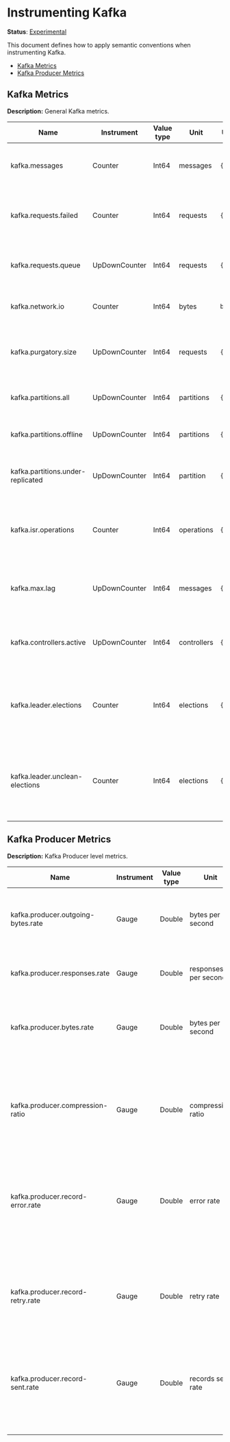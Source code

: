 # Instrumenting Kafka

**Status**: [Experimental](../../../document-status.md)

This document defines how to apply semantic conventions when instrumenting Kafka.

<!-- toc -->

- [Kafka Metrics](#kafka-metrics)
- [Kafka Producer Metrics](#kafka-producer-metrics)

<!-- tocstop -->

## Kafka Metrics

**Description:** General Kafka metrics.

| Name                                 | Instrument    | Value type | Unit   | Unit ([UCUM](../README.md#instrument-units)) | Description    | Attribute Key | Attribute Values |
| ------------------------------------ | ------------- | ---------- | ------ | -------------------------------------------- | -------------- | ------------- | ---------------- |
| kafka.messages                       | Counter       | Int64      | messages | `{messages}` | The number of messages received by the broker. | | |
| kafka.requests.failed                | Counter       | Int64      | requests | `{requests}` | The number of requests to the broker resulting in a failure. | `type`  | `produce`, `fetch` |
| kafka.requests.queue                 | UpDownCounter | Int64      | requests | `{requests}` | The number of requests in the request queue. | | |
| kafka.network.io                     | Counter       | Int64      | bytes | `by` | The bytes received or sent by the broker. | `state` | `in`, `out` |
| kafka.purgatory.size                 | UpDownCounter | Int64      | requests | `{requests}` | The number of requests waiting in the purgatory.  | `type` | `produce`, `fetch` |
| kafka.partitions.all                 | UpDownCounter | Int64      | partitions | `{partitions}` | The number of partitions in the broker.  | | |
| kafka.partitions.offline             | UpDownCounter | Int64      | partitions | `{partitions}` | The number of offline partitions. | | |
| kafka.partitions.under-replicated    | UpDownCounter | Int64      | partition  | `{partitions}` | The number of under replicated partitions. | | |
| kafka.isr.operations                 | Counter       | Int64      | operations | `{operations}` | The number of in-sync replica shrink and expand operations. | `operation` | `shrink`, `expand` |
| kafka.max.lag                        | UpDownCounter | Int64      | messages   | `{messages}`   | Max lag in messages between follower and leader replicas. | | |
| kafka.controllers.active             | UpDownCounter | Int64      | controllers | `{controllers}` | The number of active controllers in the broker. | | |
| kafka.leader.elections               | Counter       | Int64      | elections | `{elections}` | Leader election rate (increasing values indicates broker failures). | | |
| kafka.leader.unclean-elections       | Counter       | Int64      | elections | `{elections}` | Unclean leader election rate (increasing values indicates broker failures). | | |

## Kafka Producer Metrics

**Description:** Kafka Producer level metrics.

| Name                                 | Instrument    | Value type | Unit   | Unit ([UCUM](../README.md#instrument-units)) | Description    | Attribute Key | Attribute Values |
| ------------------------------------ | ------------- | ---------- | ------ | -------------------------------------------- | -------------- | ------------- | ---------------- |
| kafka.producer.outgoing-bytes.rate   | Gauge         | Double     | bytes per second | `by`| The average number of outgoing bytes sent per second to all servers. | `client-id` | `client-id` value |
| kafka.producer.responses.rate        | Gauge         | Double     | responses per second | `{responses}` | The average number of responses received per second. | `client-id` | `client-id` value |
| kafka.producer.bytes.rate            | Gauge         | Double     | bytes per second | `by` | The average number of bytes sent per second for a specific topic. | `client-id` | `client-id` value |
|                                      |               |            |       |      |                                                                   | `topic`     | topic name        |
| kafka.producer.compression-ratio     | Gauge         | Double     | compression ratio | `{compression}` | The average compression ratio of record batches for a specific topic. | `client-id` | `client-id` value |
|                                      |               |            |                  |                     |                                                                      | `topic`     | topic name        |
| kafka.producer.record-error.rate     | Gauge         | Double     | error rate | `{error}s` | The average per-second number of record sends that resulted in errors for a specific topic.  | `client-id` | `client-id` value |
|                                      |               |            |            |               |                                                                                              | `topic`     | topic name        |
| kafka.producer.record-retry.rate     | Gauge         | Double     | retry rate | `{retries}` | The average per-second number of retried record sends for a specific topic. | `client-id` | `client-id` value  |
|                                      |               |            |            |               |                                                                             | `topic`     | topic name         |
| kafka.producer.record-sent.rate      | Gauge         | Double     | records sent rate | `{records_sent}` | The average number of records sent per second for a specific topic.  | `client-id` | `client-id` value  |
|                                      |               |            |                   |                     |                                                                      | `topic`     | topic name         |
